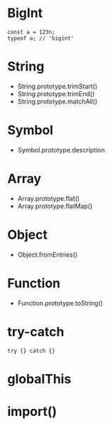 # BigInt

```
const a = 123n;
typeof a; // 'bigint'
```

# String

* String.prototype.trimStart()
* String.prototype.trimEnd()
* String.prototype.matchAll()

# Symbol

* Symbol.prototype.description

# Array

* Array.prototype.flat()
* Array.prototype.flatMap()

# Object

* Object.fromEntries()

# Function

* Function.prototype.toString()

# try-catch

```
try {} catch {}
```

# globalThis

# import()

